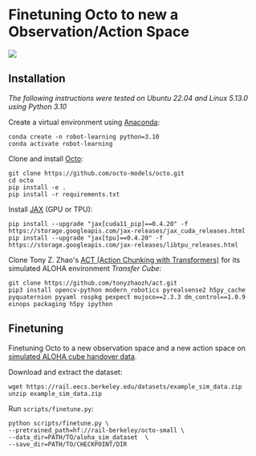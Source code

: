 # Finetuning Octo to new a Observation/Action Space
![](https://github.com/J4nn1K/robot-learning/blob/main/media/eval_examples.gif)

## Installation

*The following instructions were tested on Ubuntu 22.04 and Linux 5.13.0 using Python 3.10*

Create a virtual environment using [Anaconda](https://docs.anaconda.com/free/anaconda/install/):
```
conda create -n robot-learning python=3.10
conda activate robot-learning
```
Clone and install [Octo](https://octo-models.github.io/):
```
git clone https://github.com/octo-models/octo.git
cd octo 
pip install -e .
pip install -r requirements.txt
```
Install [JAX](http://jax.readthedocs.io/) (GPU or TPU):
```
pip install --upgrade "jax[cuda11_pip]==0.4.20" -f https://storage.googleapis.com/jax-releases/jax_cuda_releases.html
pip install --upgrade "jax[tpu]==0.4.20" -f https://storage.googleapis.com/jax-releases/libtpu_releases.html
```

Clone Tony Z. Zhao's [ACT (Action Chunking with Transformers)](https://tonyzhaozh.github.io/aloha/)  for its simulated ALOHA environment *Transfer Cube*:
```
git clone https://github.com/tonyzhaozh/act.git
pip3 install opencv-python modern_robotics pyrealsense2 h5py_cache pyquaternion pyyaml rospkg pexpect mujoco==2.3.3 dm_control==1.0.9 einops packaging h5py ipython
```
## Finetuning
Finetuning Octo to a new observation space and a new action space on [simulated ALOHA cube handover data](https://rail.eecs.berkeley.edu/datasets/example_sim_data.zip
).

Download and extract the dataset:
```
wget https://rail.eecs.berkeley.edu/datasets/example_sim_data.zip
unzip example_sim_data.zip
```
Run `scripts/finetune.py`:
```
python scripts/finetune.py \
--pretrained_path=hf://rail-berkeley/octo-small \
--data_dir=PATH/TO/aloha_sim_dataset  \
--save_dir=PATH/TO/CHECKPOINT/DIR
```
